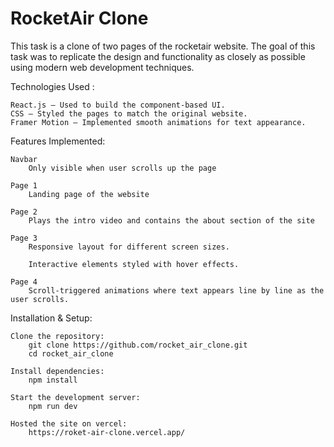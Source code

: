 # RocketAir Clone

This task is a clone of two pages of the rocketair website. The goal of this task was to replicate the design and functionality as closely as possible using modern web development techniques.

Technologies Used :

    React.js – Used to build the component-based UI.
    CSS – Styled the pages to match the original website.
    Framer Motion – Implemented smooth animations for text appearance.

Features Implemented:

    Navbar 
        Only visible when user scrolls up the page

    Page 1
        Landing page of the website 

    Page 2
        Plays the intro video and contains the about section of the site        

    Page 3
        Responsive layout for different screen sizes.

        Interactive elements styled with hover effects.

    Page 4
        Scroll-triggered animations where text appears line by line as the user scrolls.

Installation & Setup:

    Clone the repository:
        git clone https://github.com/rocket_air_clone.git
        cd rocket_air_clone

    Install dependencies:
        npm install

    Start the development server:
        npm run dev

    Hosted the site on vercel:
        https://roket-air-clone.vercel.app/

